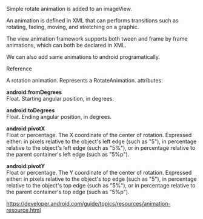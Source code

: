 Simple rotate animation is added to an imageView. 

An animation is defined in XML that can performs transitions such as rotating, fading, moving, and stretching on a graphic.

The view animation framework supports both tween and frame by frame animations, which can both be declared in XML.

We can also add same animations to android programatically.

Reference

<strong><rotate></strong>

A rotation animation. Represents a RotateAnimation.
attributes:

<strong>android:fromDegrees</strong><br>
Float. Starting angular position, in degrees.

<strong>android:toDegrees</strong><br>
Float. Ending angular position, in degrees.

<strong>android:pivotX</strong><br>
Float or percentage. The X coordinate of the center of rotation. Expressed either: in pixels relative to the object's left edge (such as "5"), in percentage relative to the object's left edge (such as "5%"), or in percentage relative to the parent container's left edge (such as "5%p").

<strong>android:pivotY</strong><br>
Float or percentage. The Y coordinate of the center of rotation. Expressed either: in pixels relative to the object's top edge (such as "5"), in percentage relative to the object's top edge (such as "5%"), or in percentage relative to the parent container's top edge (such as "5%p").

https://developer.android.com/guide/topics/resources/animation-resource.html
